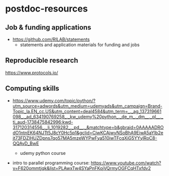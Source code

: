 # postdoc-resources

## Job & funding applications

- https://github.com/RILAB/statements
  - statements and application materials for funding and jobs


## Reproducible research

https://www.protocols.io/

## Computing skills



- https://www.udemy.com/topic/python/?utm_source=adwords&utm_medium=udemyads&utm_campaign=Brand-Topic_la.EN_cc.US&utm_content=deal4584&utm_term=_._ag_137319661098_._ad_634190769258_._kw_udemy%20python_._de_m_._dm__._pl__._ti_aud-1738475842996:kwd-317120314556_._li_1019282_._pd__._&matchtype=b&gbraid=0AAAAADROdO1ntnEK64NJTt5J8cY0Hc5p1&gclid=CjwKCAjwyNSoBhA9EiwA5aYlb2ejt73FDZlHUZDpns7qo57MA5mzeWYPwFya510iwTFcqXiG5YYylRoC8-QQAvD_BwE
  - udemy python course

- intro to parallel programming course: https://www.youtube.com/watch?v=F620ommtjqk&list=PLAwxTw4SYaPnFKojVQrmyOGFCqHTxfdv2
